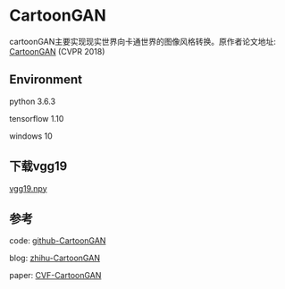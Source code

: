 # CartoonGAN
cartoonGAN主要实现现实世界向卡通世界的图像风格转换。原作者论文地址: [CartoonGAN](http://openaccess.thecvf.com/content_cvpr_2018/html/Chen_CartoonGAN_Generative_Adversarial_CVPR_2018_paper.html) (CVPR 2018)


## Environment
python 3.6.3

tensorflow 1.10

windows 10

## 下载vgg19
[vgg19.npy](https://mega.nz/#!xZ8glS6J!MAnE91ND_WyfZ_8mvkuSa2YcA7q-1ehfSm-Q1fxOvvs)

## 参考

code: [github-CartoonGAN](https://github.com/taki0112/CartoonGAN-Tensorflow)

blog: [zhihu-CartoonGAN](https://zhuanlan.zhihu.com/p/40725950)

paper: [CVF-CartoonGAN](http://openaccess.thecvf.com/content_cvpr_2018/html/Chen_CartoonGAN_Generative_Adversarial_CVPR_2018_paper.html)
